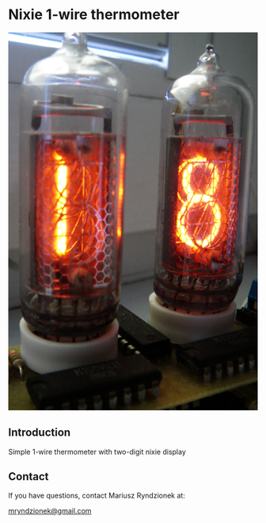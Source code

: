 Nixie 1-wire thermometer
========================

![nixie_therm](images/therm.png?raw=true "Nixie thermometer")

Introduction
------------

Simple 1-wire thermometer with two-digit nixie display 


Contact
-------
If you have questions, contact Mariusz Ryndzionek at:

<mryndzionek@gmail.com>
